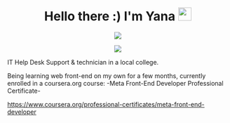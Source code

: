 <h1 align="center";font-size: 16px> Hello there :) I'm Yana  <img src="https://i.imgur.com/u8HivgI.gif" width="30px"> </h1>

<p align="center"><a href="https://www.linkedin.com/in/yanshtein" rel="nofollow"><img src="https://img.shields.io/badge/-Me on LINKEDIN-blue" style="max-width: 100%;"></a></p> <p align="center"><a href="https://codepen.io/yansht/" rel="nofollow"><img src="https://img.shields.io/badge/-My CodePen-green" style="max-width: 100%;"></a></p>
  
IT Help Desk Support & technician in a local college.

Being learning web front-end on my own for a few months, 
currently enrolled in a coursera.org course: 
-Meta Front-End Developer Professional Certificate-

https://www.coursera.org/professional-certificates/meta-front-end-developer
